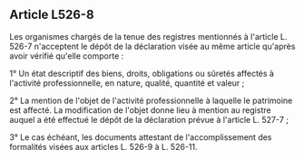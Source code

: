 Article L526-8
----
Les organismes chargés de la tenue des registres mentionnés à l'article L. 526-7
n'acceptent le dépôt de la déclaration visée au même article qu'après avoir
vérifié qu'elle comporte :

1° Un état descriptif des biens, droits, obligations ou sûretés affectés à
l'activité professionnelle, en nature, qualité, quantité et valeur ;

2° La mention de l'objet de l'activité professionnelle à laquelle le patrimoine
est affecté. La modification de l'objet donne lieu à mention au registre auquel
a été effectué le dépôt de la déclaration prévue à l'article L. 527-7 ;

3° Le cas échéant, les documents attestant de l'accomplissement des formalités
visées aux articles L. 526-9 à L. 526-11.
